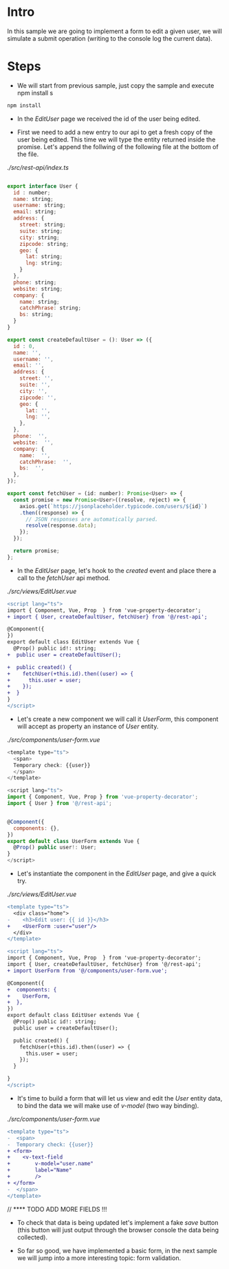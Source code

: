 # Intro

In this sample we are going to implement a form to edit a given user, we will
simulate a submit operation (writing to the console log the current data).

# Steps

- We will start from previous sample, just copy the sample and execute npm install
s
```bash
npm install
```

- In the _EditUser_ page we received the id of the user being edited.

- First we need to add a new entry to our api to get a fresh copy of 
the user being edited. This time we will type the entity returned inside the promise. Let's append the follwing of the following file at the bottom of the file.

_./src/rest-api/index.ts_

```javascript

export interface User {
  id : number;
  name: string;
  username: string;
  email: string;
  address: {
    street: string;
    suite: string;
    city: string;
    zipcode: string;
    geo: {
      lat: string;
      lng: string;
    }
  },
  phone: string;
  website: string;
  company: {
    name: string;
    catchPhrase: string;
    bs: string;
  }
}

export const createDefaultUser = (): User => ({
  id : 0,
  name: '',
  username: '',
  email: '',
  address: {
    street: '',
    suite: '',
    city: '',
    zipcode: '',
    geo: {
      lat: '',
      lng: '',
    },
  },
  phone:  '',
  website:  '',
  company: {
    name:  '',
    catchPhrase:  '',
    bs:  '',
  },
});

export const fetchUser = (id: number): Promise<User> => {
  const promise = new Promise<User>((resolve, reject) => {
    axios.get(`https://jsonplaceholder.typicode.com/users/${id}`)
    .then((response) => {
      // JSON responses are automatically parsed.
      resolve(response.data);
    });
  });

  return promise;
};
```

- In the _EditUser_ page, let's hook to the _created_ event and 
place there a call to the _fetchUser_ api method.

_./src/views/EditUser.vue_

```diff
<script lang="ts">
import { Component, Vue, Prop  } from 'vue-property-decorator';
+ import { User, createDefaultUser, fetchUser} from '@/rest-api';

@Component({
})
export default class EditUser extends Vue {
  @Prop() public id!: string;
+  public user = createDefaultUser();

+  public created() {
+    fetchUser(+this.id).then((user) => {
+      this.user = user;
+    });
+  }
}
</script>
```

- Let's create a new component we will call it _UserForm_, this component will accept as property an instance of _User_ entity.

_./src/components/user-form.vue_

```javascript
<template type="ts">
  <span>
  Temporary check: {{user}}
  </span>
</template>

<script lang="ts">
import { Component, Vue, Prop } from 'vue-property-decorator';
import { User } from '@/rest-api';


@Component({
  components: {},
})
export default class UserForm extends Vue {
  @Prop() public user!: User;
}
</script>
```

- Let's instantiate the component in the _EditUser_ page, and give a quick try.

_./src/views/EditUser.vue_

```diff
<template type="ts">
  <div class="home">
-    <h3>Edit user: {{ id }}</h3>
+    <UserForm :user="user"/>
  </div>
</template>

<script lang="ts">
import { Component, Vue, Prop  } from 'vue-property-decorator';
import { User, createDefaultUser, fetchUser} from '@/rest-api';
+ import UserForm from '@/components/user-form.vue';

@Component({
+  components: {
+    UserForm,
+  },
})
export default class EditUser extends Vue {
  @Prop() public id!: string;
  public user = createDefaultUser();

  public created() {
    fetchUser(+this.id).then((user) => {
      this.user = user;
    });
  }

}
</script>
```

- It's time to build a form that will let us view and edit the _User_ entity data,
to bind the data we will make use of _v-model_ (two way binding).

_./src/components/user-form.vue_

```diff
<template type="ts">
-  <span>
-  Temporary check: {{user}}
+ <form>
+    <v-text-field
+        v-model="user.name"
+        label="Name"
+        />
+ </form>
-  </span>
</template>
```

// **** TODO ADD MORE FIELDS !!!

- To check that data is being updated let's implement a fake _save_ button (this
button will just output through the browser console the data being collected).

- So far so good, we have implemented a basic form, in the next sample we will jump
into a more interesting topic: form validation.